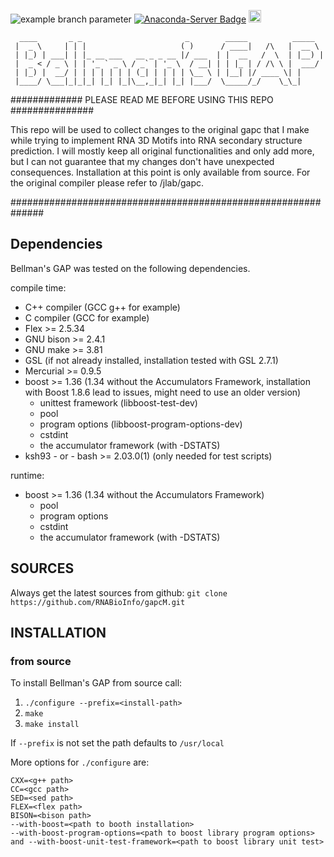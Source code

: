 ![example branch parameter](https://github.com/jlab/gapc/actions/workflows/c-cpp.yml/badge.svg)
[![Anaconda-Server Badge](https://anaconda.org/bioconda/bellmans-gapc/badges/version.svg)](https://anaconda.org/bioconda/bellmans-gapc)
<a href="https://launchpad.net/~janssenlab/+archive/ubuntu/software" style="border: none;"><img src="http://media.launchpad.net/lp-badge-kit/launchpad-badge-w160px.png" alt="Launchpad logo" style="border: none;" height="20px;"/></a>
```
  ____       _ _                       _        _____          _____  
 |  _ \     | | |                     ( )      / ____|   /\   |  __ \ 
 | |_) | ___| | |_ __ ___   __ _ _ __ |/ ___  | |  __   /  \  | |__) |
 |  _ < / _ \ | | '_ ` _ \ / _` | '_ \  / __| | | |_ | / /\ \ |  ___/ 
 | |_) |  __/ | | | | | | | (_| | | | | \__ \ | |__| |/ ____ \| |     
 |____/ \___|_|_|_| |_| |_|\__,_|_| |_| |___/  \_____/_/    \_\_|     
```                                                                      
############# PLEASE READ ME BEFORE USING THIS REPO ###############

This repo will be used to collect changes to the original gapc that I make while trying to implement RNA 3D Motifs into RNA secondary structure prediction.
I will mostly keep all original functionalities and only add more, but I can not guarantee that my changes don't have unexpected consequences. Installation at this point is only available from source.
For the original compiler please refer to /jlab/gapc.

##############################################################

## Dependencies

Bellman's GAP was tested on the following dependencies.

compile time:
- C++ compiler (GCC g++ for example)
- C compiler (GCC for example)
- Flex >= 2.5.34
- GNU bison >= 2.4.1
- GNU make >= 3.81
- GSL (if not already installed, installation tested with GSL 2.7.1)
- Mercurial >= 0.9.5
- boost >=  1.36 (1.34 without the Accumulators Framework, installation with Boost 1.8.6 lead to issues, might need to use an older version)
  - unittest framework (libboost-test-dev)
  - pool
  - program options (libboost-program-options-dev)
  - cstdint
  - the accumulator framework (with -DSTATS)
- ksh93 - or - bash >= 2.03.0(1) (only needed for test scripts)

runtime:
- boost >=  1.36 (1.34 without the Accumulators Framework)
  - pool
  - program options
  - cstdint
  - the accumulator framework (with -DSTATS)

## SOURCES

Always get the latest sources from github:
`git clone https://github.com/RNABioInfo/gapcM.git`


## INSTALLATION

### from source

To install Bellman's GAP from source call:

1. `./configure --prefix=<install-path>`
2. `make`
3. `make install`

If `--prefix` is not set the path defaults to `/usr/local`

More options for `./configure` are:
```
CXX=<g++ path>
CC=<gcc path>
SED=<sed path>
FLEX=<flex path>
BISON=<bison path>
--with-boost=<path to booth installation>
--with-boost-program-options=<path to boost library program options> and --with-boost-unit-test-framework=<path to boost library unit test>
```
